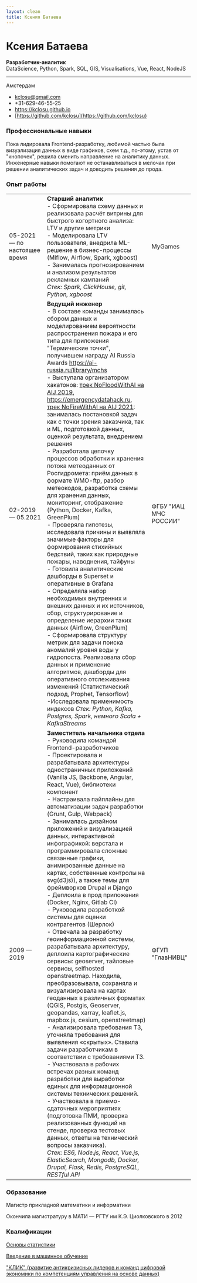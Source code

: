 ```yaml
---
layout: clean
title: Ксения Батаева
---
```

# Ксения Батаева
__Разработчик-аналитик__  
DataScience, Python, Spark, SQL, GIS, Visualisations, Vue, React, NodeJS

___

Амстердам


* kclosu@gmail.com
* +31-629-46-55-25
* https://kclosu.github.io
* [https://github.com/kclosu](https://github.com/kclosu)

### Профессиональные навыки

Пока лидировала Frontend-разработку, любимой частью была визуализация данных в виде графиков, схем т.д., по-этому, устав от "кнопочек", решила сменить направление на аналитику данных. Инженерные навыки помогают не останавливаться в мелочах при решении аналитических задач и доводить решения до прода.

### Опыт работы

|                              |                                                              |                       |
| :--------------------------- | ------------------------------------------------------------ | --------------------- |
| 05-2021 — по настоящее время | **Старший аналитик**<br/>- Сформировала схему данных и реализовала расчёт витрины для быстрого когортного анализа: LTV и другие метрики<br/>- Моделировала LTV пользователя, внедрила ML-решение в бизнес-процессы (Mlflow, Airflow, Spark, xgboost)<br>- Занималась прогнозированием и анализом результатов рекламных кампаний<br>_Стек: Spark, ClickHouse, git, Python, xgboost_ | MyGames               |
| 02-2019  — 05.2021           | **Ведущий инженер**<br> - В составе команды занималась сбором данных и моделированием  вероятности распространения пожара и его типа для приложения "Термические точки", получившем награду AI Russia Awards https://ai-russia.ru/library/mchs<br/> - Выступала организатором хакатонов: [трек NoFloodWithAI на AIJ 2019]( https://ai-journey.ru/2020/en/contest/task02.html), https://emergencydatahack.ru, [трек NoFireWithAI на AIJ 2021](https://ai-journey.ru/en/contest): занималась постановкой задач как с точки зрения заказчика, так и ML, подготовкой данных, оценкой результата, внедрением решения <br/> - Разработала цепочку процессов обработки и хранения потока метеоданных от Росгидромета: приём данных в формате WMO-ftp, разбор метеокодов, разработка схемы для хранения данных, мониторинг, отображение (Python, Docker, Kafka, GreenPlum)<br/>- Проверяла гипотезы, исследовала причины и выявляла значимые факторы для формирования стихийных бедствий, таких как природные пожары, наводнения, тайфуны<br/>- Готовила аналитические дашборды в Superset и оперативные в Grafana<br/>- Определяла набор необходимых внутренних и внешних данных и их источников, сбор, структурирование и определение иерархии таких данных (Airflow, GreenPlum)<br/>- Сформировала структуру метрик для задачи поиска аномалий уровня воды у гидропоста. Реализовала сбор данных и применение алгоритмов, дашборды для оперативного отслеживания изменений (Статистический подход, Prophet, Tensorflow)<br/>-Исследовала применимость индексов _Стек: Python, Kafka, Postgres, Spark, немного Scala + KafkaStreams_ | ФГБУ "ИАЦ МЧС РОССИИ" |
| 2009 — 2019                  | **Заместитель начальника отдела**<br>- Руководила командой Frontend-разработчиков<br/>- Проектировала и разрабатывала архитектуры одностраничных приложений (Vanilla JS, Backbone, Angular, React, Vue), библиотеки компонент<br/>- Настраивала пайплайны для автоматизации задач разработки (Grunt, Gulp, Webpack)<br/>- Занималась дизайном приложений и визуализацией данных, интерактивной инфографикой: верстала и программировала сложные связанные графики, анимированные данные на картах, собственные контролы на svg(d3js)), а также темы для фреймворков Drupal и Django<br/>- Деплоила в прод приложения (Docker, Nginx, Gitlab CI)<br/>- Руководила разработкой системы для оценки контрагентов (Шерлок)<br/>- Отвечала за разработку геоинформационной системы, разрабатывала архитектуру, деплоила картографические сервисы: geoserver, тайловые сервисы, selfhosted openstreetmap.  Находила, преобразовывала, сохраняла и визуализировала на картах геоданных в различных форматах (QGIS, Postgis, Geoserver, geopandas, xarray, leaflet.js, mapbox.js, cesium, openstreetmap)<br/>- Анализировала требования ТЗ, уточняла требования для выявления «скрытых». Ставила задачи разработчикам в соответствии с требованиями ТЗ.<br>- Участвовала в рабочих встречах разных команд разработки для выработки единых для информационной системы технических решений.<br>- Участвовала в приемо-сдаточных мероприятиях (подготовка ПМИ, проверка реализованных функций на стенде, проверка тестовых данных, ответы на технический вопросы заказчика).<br>_Стек: ES6, Node.js, React, Vue.js, ElasticSearch, Mongodb, Docker, Drupal, Flask, Redis, PostgreSQL, RESTful API_ | ФГУП "ГлавНИВЦ"       |



### Образование

Магистр прикладной математики и информатики

Окончила магистратуру в МАТИ — РГТУ им К.Э. Циолковского в 2012

### Квалификации
[Основы статистики](https://stepik.org/cert/977930)

[Введение в машинное обучение](https://coursera.org/share/18605ed4a84073dc3fca644c6bb15fd6)

["КЛИК" (развитие антикризисных лидеров и команд цифровой экономики по компетенциям управления на основе данных)](https://cdo-lms.innopolis.university/uploads/accreditations/31b43f2b8342458fa160fb9490746da6.pdf)



